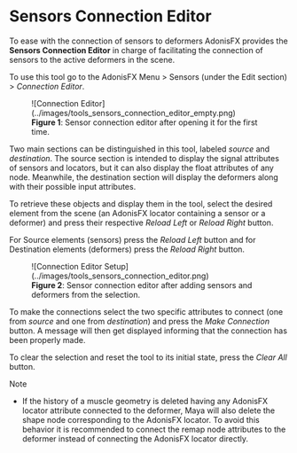 # Sensors Connection Editor

To ease with the connection of sensors to deformers AdonisFX provides the **Sensors Connection Editor** in charge of facilitating the connection of sensors to the active deformers in the scene.

To use this tool go to the AdonisFX Menu > Sensors (under the Edit section) > *Connection Editor*.

<figure markdown> 
  ![Connection Editor](../images/tools_sensors_connection_editor_empty.png) 
  <figcaption><b>Figure 1</b>: Sensor connection editor after opening it for the first time. </figcaption>
</figure>

Two main sections can be distinguished in this tool, labeled *source* and *destination*. The source section is intended to display the signal attributes of sensors and locators, but it can also display the float attributes of any node. Meanwhile, the destination section will display the deformers along with their possible input attributes.

To retrieve these objects and display them in the tool, select the desired element from the scene (an AdonisFX locator containing a sensor or a deformer) and press their respective *Reload Left* or *Reload Right* button.

For Source elements (sensors) press the *Reload Left* button and for Destination elements (deformers) press the *Reload Right* button.

<figure markdown> 
  ![Connection Editor Setup](../images/tools_sensors_connection_editor.png) 
  <figcaption><b>Figure 2</b>: Sensor connection editor after adding sensors and deformers from the selection. </figcaption>
</figure>

To make the connections select the two specific attributes to connect (one from *source* and one from *destination*) and press the *Make Connection* button. A message will then get displayed informing that the connection has been properly made.

To clear the selection and reset the tool to its initial state, press the *Clear All* button.

> [!NOTE]
> - If the history of a muscle geometry is deleted having any AdonisFX locator attribute connected to the deformer, Maya will also delete the shape node corresponding to the AdonisFX locator. To avoid this behavior it is recommended to connect the remap node attributes to the deformer instead of connecting the AdonisFX locator directly.
